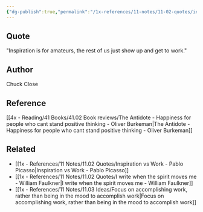 ```yaml
---
{"dg-publish":true,"permalink":"/1x-references/11-notes/11-02-quotes/inspiration-is-for-amateurs-the-rest-of-us-just-show-up-and-get-to-work-chuck-close/","title":"Inspiration is for amateurs, the rest of us just show up and get to work - Chuck Close"}
---
```



## Quote
"Inspiration is for amateurs, the rest of us just show up and get to work."

## Author
Chuck Close

## Reference
[[4x - Reading/41 Books/41.02 Book reviews/The Antidote - Happiness for people who cant stand positive thinking - Oliver Burkeman\|The Antidote - Happiness for people who cant stand positive thinking - Oliver Burkeman]]

## Related
- [[1x - References/11 Notes/11.02 Quotes/Inspiration vs Work - Pablo Picasso\|Inspiration vs Work - Pablo Picasso]]
- [[1x - References/11 Notes/11.02 Quotes/I write when the spirit moves me - William Faulkner\|I write when the spirit moves me - William Faulkner]]
- [[1x - References/11 Notes/11.03 Ideas/Focus on accomplishing work, rather than being in the mood to accomplish work\|Focus on accomplishing work, rather than being in the mood to accomplish work]]